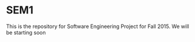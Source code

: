 # SEM1
This is the repository for Software Engineering Project for Fall 2015.
We will be starting soon
